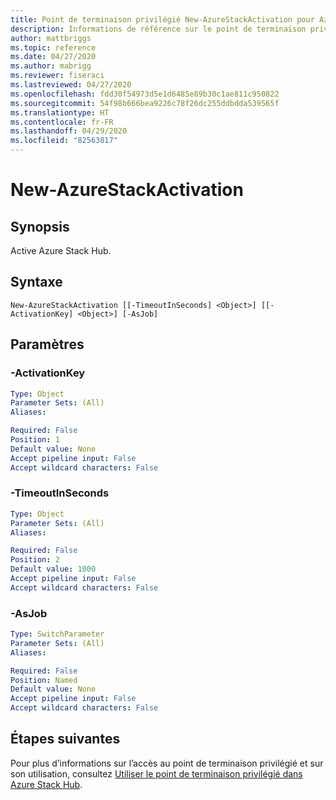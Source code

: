 ```yaml
---
title: Point de terminaison privilégié New-AzureStackActivation pour Azure Stack Hub
description: Informations de référence sur le point de terminaison privilégié Azure Stack PowerShell - New-AzureStackActivation
author: mattbriggs
ms.topic: reference
ms.date: 04/27/2020
ms.author: mabrigg
ms.reviewer: fiseraci
ms.lastreviewed: 04/27/2020
ms.openlocfilehash: fdd30f54973d5e1d6485e89b30c1ae811c950822
ms.sourcegitcommit: 54f98b666bea9226c78f26dc255ddbdda539565f
ms.translationtype: HT
ms.contentlocale: fr-FR
ms.lasthandoff: 04/29/2020
ms.locfileid: "82563817"
---
```

# <a name="new-azurestackactivation"></a>New-AzureStackActivation

## <a name="synopsis"></a>Synopsis
Active Azure Stack Hub.

## <a name="syntax"></a>Syntaxe

```
New-AzureStackActivation [[-TimeoutInSeconds] <Object>] [[-ActivationKey] <Object>] [-AsJob]
```

## <a name="parameters"></a>Paramètres

### <a name="-activationkey"></a>-ActivationKey
 

```yaml
Type: Object
Parameter Sets: (All)
Aliases:

Required: False
Position: 1
Default value: None
Accept pipeline input: False
Accept wildcard characters: False
```

### <a name="-timeoutinseconds"></a>-TimeoutInSeconds
 

```yaml
Type: Object
Parameter Sets: (All)
Aliases:

Required: False
Position: 2
Default value: 1000
Accept pipeline input: False
Accept wildcard characters: False
```

### <a name="-asjob"></a>-AsJob


```yaml
Type: SwitchParameter
Parameter Sets: (All)
Aliases:

Required: False
Position: Named
Default value: None
Accept pipeline input: False
Accept wildcard characters: False
```

## <a name="next-steps"></a>Étapes suivantes

Pour plus d’informations sur l’accès au point de terminaison privilégié et sur son utilisation, consultez [Utiliser le point de terminaison privilégié dans Azure Stack Hub](https://docs.microsoft.com/azure-stack/operator/azure-stack-privileged-endpoint).
